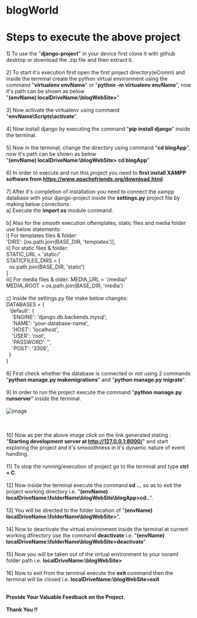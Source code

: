 # blogWorld

# Steps to execute the above project

1] To use the "**django-project**" in your device first clone it with github desktop or download the .zip file and then extract it.
<br><br>
2] To start it's execution first open the first project directory(eComm) and inside the terminal create the python virtual environment using the command "**virtualenv envName**" or "**python -m virtualenv envName**", now it's path can be shown as below <br>
"**(envName) localDriveName:\blogWebSite>**"
<br><br>
3] Now activate the virtualenv using command "**envName\Scripts\activate**".
<br><br>
4] Now install django by executing the command "**pip install django**" inside the terminal.
<br><br>
5] Now in the terminal, change the directory using command "**cd blogApp**", now it's path can be shown as below <br>
"**(envName) localDriveName:\blogWebSite> cd blogApp**"
<br><br>
6] In order to execute and run this project you need to **first install XAMPP software from https://www.apachefriends.org/download.html**
<br><br>
7] After it's completion of installation you need to connect the xampp database with your django-project inside the **settings.py** project file by making below corrections.<br>
a] Execute the **import os** module command. <br><br>
b] Also for the smooth execution oftemplates, static files and media folder use below statements: <br>
i] For templates files & folder: <br>
'DIRS': [os.path.join(BASE_DIR, 'templates')],<br>
ii] For static files & folder: <br>
STATIC_URL = 'static/'<br>
STATICFILES_DIRS = [<br>
&nbsp;&nbsp;os.path.join(BASE_DIR, 'static')<br>
]<br>
iii] For media files & older:
MEDIA_URL = '/media/'<br>
MEDIA_ROOT = os.path.join(BASE_DIR, 'media')<br><br>
c] Inside the settings.py file make below changes: <br>
DATABASES = {<br>
&nbsp;&nbsp;'default': {<br>
&nbsp;&nbsp;&nbsp;&nbsp;'ENGINE': 'django.db.backends.mysql',<br>
&nbsp;&nbsp;&nbsp;&nbsp;'NAME': 'your-database-name',<br>
&nbsp;&nbsp;&nbsp;&nbsp;'HOST': 'localhost',<br>
&nbsp;&nbsp;&nbsp;&nbsp;'USER': 'root',<br>
&nbsp;&nbsp;&nbsp;&nbsp;'PASSWORD': '',<br>
&nbsp;&nbsp;&nbsp;&nbsp;'POST': '3306',<br>
&nbsp;&nbsp;}<br>
}<br><br>
8] First check whether the database is connected or not using 2 commands "**python manage.py makemigrations**" and "**python manage.py migrate**".
<br><br>
9] In order to run the project execute the command "**python manage.py runserver**" inside the terminal. 
<br><br>
![image](https://github.com/SiddheshP1996/blogWorld/assets/67057053/91395239-d74e-4f21-8fdc-a5374356ac16)

<br><br>
10] Now as per the above image click on the link generated stating : "**Starting development server at http://127.0.0.1:8000/**" and start exploring the project and it's smooothness in it's dynamic nature of event handling.
<br><br>
11] To stop the running/execution of project go to the terminal and type **ctrl + C**.
<br><br>
12] Now inside the terminal execute the command **cd ..**, so as to exit the project working directory i.e. "**(envName) localDriveName:\folderName\blogWebSite\blogApp>cd..**".
<br><br>
13] You will be directed to the folder location of "**(envName) localDriveName:\folderName\blogWebSite>**".
<br><br>
14] Now to deactivate the virtual environment inside the terminal at current working dfirectory use the command **deactivate** i.e. "**(envName) localDriveName:\folderName\blogWebSite>deactivate**"
<br><br>
15] Now you will be taken out of the virtual environment to your noraml folder path i.e. **localDriveName:\blogWebSite>**
<br><br>
16] Now to exit from the terminal execute the **exit** command then the terminal will be closed i.e. **localDriveName:\blogWebSite>exit**
<br><br>

**Provide Your Valuable Feedback on the Project.**
<br><br>
**Thank You !!**
<br><br>
